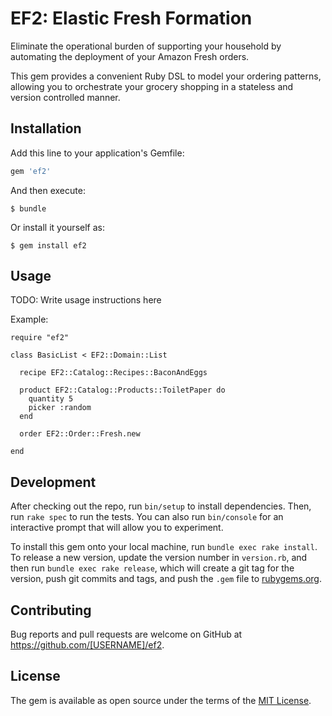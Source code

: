 # EF2: Elastic Fresh Formation

Eliminate the operational burden of supporting your household by automating the deployment
of your Amazon Fresh orders.

This gem provides a convenient Ruby DSL to model your ordering patterns, allowing you to
orchestrate your grocery shopping in a stateless and version controlled manner.

## Installation

Add this line to your application's Gemfile:

```ruby
gem 'ef2'
```

And then execute:

    $ bundle

Or install it yourself as:

    $ gem install ef2

## Usage

TODO: Write usage instructions here

Example:

```
require "ef2"

class BasicList < EF2::Domain::List

  recipe EF2::Catalog::Recipes::BaconAndEggs

  product EF2::Catalog::Products::ToiletPaper do
    quantity 5
    picker :random
  end

  order EF2::Order::Fresh.new

end

```

## Development

After checking out the repo, run `bin/setup` to install dependencies. Then, run `rake spec` to run the tests. You can also run `bin/console` for an interactive prompt that will allow you to experiment.

To install this gem onto your local machine, run `bundle exec rake install`. To release a new version, update the version number in `version.rb`, and then run `bundle exec rake release`, which will create a git tag for the version, push git commits and tags, and push the `.gem` file to [rubygems.org](https://rubygems.org).

## Contributing

Bug reports and pull requests are welcome on GitHub at https://github.com/[USERNAME]/ef2.


## License

The gem is available as open source under the terms of the [MIT License](http://opensource.org/licenses/MIT).

